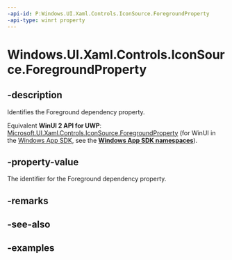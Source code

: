 ```yaml
---
-api-id: P:Windows.UI.Xaml.Controls.IconSource.ForegroundProperty
-api-type: winrt property
---
```


<!-- Property syntax.
public DependencyProperty ForegroundProperty { get; }
-->

# Windows.UI.Xaml.Controls.IconSource.ForegroundProperty

## -description

Identifies the Foreground dependency property.

Equivalent **WinUI 2 API for UWP**: [Microsoft.UI.Xaml.Controls.IconSource.ForegroundProperty](/windows/winui/api/microsoft.ui.xaml.controls.iconsource.foregroundproperty) (for WinUI in the [Windows App SDK](/windows/apps/windows-app-sdk/), see the **[Windows App SDK namespaces](/windows/windows-app-sdk/api/winrt/)**).

## -property-value

The identifier for the Foreground dependency property.

## -remarks

## -see-also

## -examples

